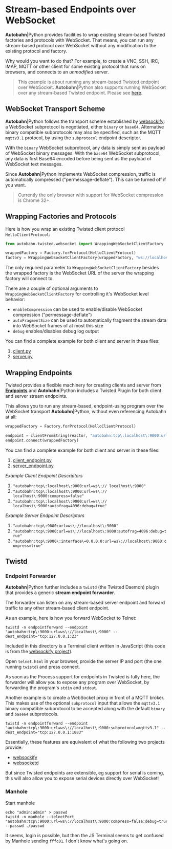 # Stream-based Endpoints over WebSocket

**Autobahn**|Python provides facilities to wrap existing stream-based Twisted factories and protocols with WebSocket.
That means, you can run any stream-based protocol *over* WebSocket without any modification to the existing protocol and factory.

Why would you want to do that? For example, to create a VNC, SSH, IRC, IMAP, MQTT or other client for some existing protocol that runs on browsers, and connects to an *unmodified* server.

> This example is about running any stream-based Twisted endpoint over WebSocket.
> **Autobahn**|Python also supports running WebSocket over any stream-based Twisted endpoint. Please see [here](https://github.com/tavendo/AutobahnPython/tree/master/examples/twisted/websocket/echo_endpoints).
>

## WebSocket Transport Scheme

**Autobahn**|Python follows the transport scheme established by [websockify](https://github.com/kanaka/websockify): a WebSocket subprotocol is negotiated, either `binary` or `base64`. Alternative binary compatible subprotocols may also be specified, such as the MQTT `mqttv3.1` protocol, by using the `subprotocol` endpoint descriptor.

With the `binary` WebSocket subprotocol, any data is simply sent as payload of WebSocket binary messages. With the `base64` WebSocket subprotocol, any data is first Base64 encoded before being sent as the payload of WebSocket text messages.

Since **Autobahn**|Python implements WebSocket compression, traffic is automatically compressed ("permessage-deflate"). This can be turned off if you want.

> Currently the only browser with support for WebSocket compression is Chrome 32+.
>

## Wrapping Factories and Protocols

Here is how you wrap an existing Twisted client protocol `HelloClientProtocol`:

```python
from autobahn.twisted.websocket import WrappingWebSocketClientFactory

wrappedFactory = Factory.forProtocol(HelloClientProtocol)
factory = WrappingWebSocketClientFactory(wrappedFactory, "ws://localhost:9000")
```

The only required parameter to `WrappingWebSocketClientFactory` besides the wrapped factory is the WebSocket URL of the server the wrapping factory will connect to.

There are a couple of optional arguments to `WrappingWebSocketClientFactory` for controlling it's WebSocket level behavior:

 * `enableCompression` can be used to enable/disable WebSocket compression ("permessage-deflate")
 * `autoFragmentSize` can be used to automatically fragment the stream data into WebSocket frames of at most this size
 * `debug` enables/disables debug log output

You can find a complete example for both client and server in these files:

 1. [client.py](client.py)
 2. [server.py](server.py)


## Wrapping Endpoints

Twisted provides a flexible machinery for creating clients and server from [**Endpoints**](http://twistedmatrix.com/documents/current/core/howto/endpoints.html) and **Autobahn**|Python includes a Twisted Plugin for both client and server stream endpoints.

This allows you to run any stream-based, endpoint-using program over the WebSocket transport **Autobahn**|Python, without even referencing Autobahn at all:

```python
wrappedFactory = Factory.forProtocol(HelloClientProtocol)

endpoint = clientFromString(reactor, "autobahn:tcp\:localhost\:9000:url=ws\:// localhost\:9000")
endpoint.connect(wrappedFactory)
```

You can find a complete example for both client and server in these files:

 1. [client_endpoint.py](client_endpoint.py)
 2. [server_endpoint.py](server_endpoint.py)


*Example Client Endpoint Descriptors*

 1. `"autobahn:tcp\:localhost\:9000:url=ws\:// localhost\:9000"`
 1. `"autobahn:tcp\:localhost\:9000:url=ws\:// localhost\:9000:compress=false"`
 1. `"autobahn:tcp\:localhost\:9000:url=ws\:// localhost\:9000:autofrag=4096:debug=true"`

*Example Server Endpoint Descriptors*

 1. `"autobahn:tcp\:9000:url=ws\://localhost\:9000"`
 1. `"autobahn:tcp\:9000:url=ws\://localhost\:9000:autofrag=4096:debug=true"`
 1. `"autobahn:tcp\:9000\:interface\=0.0.0.0:url=ws\://localhost\:9000:compress=true"`


## Twistd

### Endpoint Forwarder

**Autobahn**|Python further includes a `twistd` (the Twisted Daemon) plugin that provides a generic **stream endpoint forwarder**.

The forwarder can listen on any stream-based server endpoint and forward traffic to any other stream-based client endpoint.

As an example, here is how you forward WebSocket to Telnet:

	twistd -n endpointforward --endpoint "autobahn:tcp\:9000:url=ws\://localhost\:9000" --dest_endpoint="tcp:127.0.0.1:23"

Included in this directory is a Terminal client written in JavaScript (this code is from the [websockify project](https://github.com/kanaka/websockify)).

Open `telnet.html` in your browser, provide the server IP and port (the one running `twistd`) and press connect.

As soon as the Process support for endpoints in Twisted is fully here, the forwarder will allow you to expose any program over WebSocket, by forwarding the program's `stdin` and `stdout`.

Another example is to create a WebSocket proxy in front of a MQTT broker. This makes use of the optional `subprotocol` input that allows the `mqttv3.1` binary compatible subprotocol to be accepted along with the default `binary` and `base64` subprotocols.

	twistd -n endpointforward --endpoint "autobahn:tcp\:9000:url=ws\://localhost\:9000:subprotocol=mqttv3.1" --dest_endpoint="tcp:127.0.0.1:1883"

Essentially, these features are equivalent of what the following two projects provide:

 * [websockify](https://github.com/kanaka/websockify)
 * [websocketd](https://github.com/joewalnes/websocketd)

But since Twisted endpoints are extensible, eg support for serial is coming, this will also allow you to expose serial devices directly over WebSocket!

### Manhole

Start manhole

	echo "admin:admin" > passwd
	twistd -n manhole --telnetPort "autobahn:tcp\:9000:url=ws\://localhost\:9000:compress=false:debug=true" --passwd ./passwd

It seems, login is possible, but then the JS Terminal seems to get confused by Manhole sending `fffc01`. I don't know what's going on.
